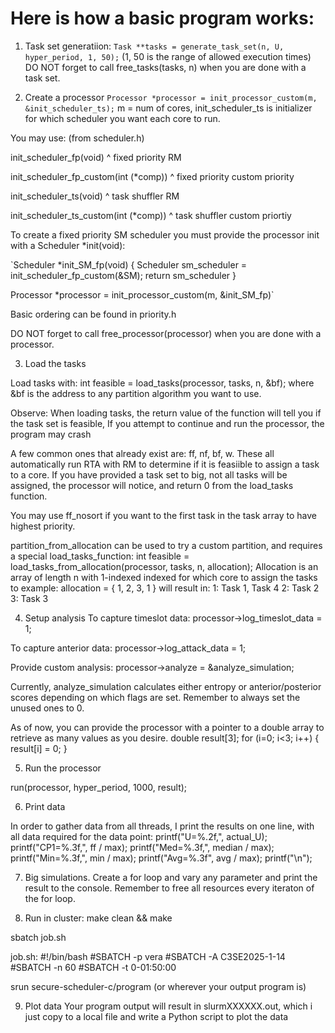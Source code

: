 # Here is how a basic program works:

1. Task set generatiion:
`Task **tasks = generate_task_set(n, U, hyper_period, 1, 50);`
(1, 50 is the range of allowed execution times)
DO NOT forget to call free_tasks(tasks, n) when you are done with a task set.

2. Create a processor
`Processor *processor = init_processor_custom(m, &init_scheduler_ts);`
m = num of cores,
init_scheduler_ts is initializer for which scheduler you want each core to run.

You may use: (from scheduler.h)

init_scheduler_fp(void)
^ fixed priority RM

init_scheduler_fp_custom(int (*comp)) 
^ fixed priority custom priority

init_scheduler_ts(void) 
^ task shuffler RM

init_scheduler_ts_custom(int (*comp))
^ task shuffler custom priortiy

To create a fixed priority SM scheduler you must provide the processor init with a Scheduler *init(void):

`Scheduler *init_SM_fp(void) {
    Scheduler sm_scheduler = init_scheduler_fp_custom(&SM);
    return sm_scheduler
}

Processor *processor = init_processor_custom(m, &init_SM_fp)`

Basic ordering can be found in priority.h

DO NOT forget to call free_processor(processor) when you are done with a processor.

3. Load the tasks

Load tasks with:
int feasible = load_tasks(processor, tasks, n, &bf);
where &bf is the address to any partition algorithm you want to use.

Observe: When loading tasks, the return value of the function will tell you if the task set is feasible, If you attempt to continue and run the processor, the program may crash

A few common ones that already exist are:
ff, nf, bf, w.
These all automatically run RTA with RM to determine if it is feasiible to assign a task to a core. If you have provided a task set to big, not all tasks will be assigned, the processor will notice, and return 0 from the load_tasks function.

You may use ff_nosort if you want to the first task in the task array to have highest priority.

partition_from_allocation can be used to try a custom partition, and requires a special load_tasks_function:
int feasible = load_tasks_from_allocation(processor, tasks, n, allocation);
Allocation is an array of length n with 1-indexed indexed for which core to assign the tasks to
example: allocation = { 1, 2, 3, 1 }
will result in:
1: Task 1, Task 4
2: Task 2
3: Task 3

4. Setup analysis
To capture timeslot data:
processor->log_timeslot_data = 1;

To capture anterior data:
processor->log_attack_data = 1;

Provide custom analysis:
processor->analyze = &analyze_simulation;

Currently, analyze_simulation calculates either entropy or anterior/posterior scores depending on which flags are set. Remember to always set the unused ones to 0.

As of now, you can provide the processor with a pointer to a double array to retrieve as many values as you desire.
double result[3];
for (i=0; i<3; i++) {
    result[i] = 0;
}

5. Run the processor

run(processor, hyper_period, 1000, result);

6. Print data

In order to gather data from all threads, I print the results on one line, with all data required for the data point:
printf("U=%.2f,", actual_U);
printf("CP1=%.3f,", ff / max);
printf("Med=%.3f,", median / max);
printf("Min=%.3f,", min / max);
printf("Avg=%.3f", avg / max);
printf("\n");

7. Big simulations. Create a for loop and vary any parameter and print the result to the console. Remember to free all resources every iteraton of the for loop.

8. Run in cluster:
make clean && make

sbatch job.sh

job.sh:
#!/bin/bash
#SBATCH -p vera
#SBATCH -A C3SE2025-1-14
#SBATCH -n 60
#SBATCH -t 0-01:50:00

srun secure-scheduler-c/program (or wherever your output program is)

9. Plot data
Your program output will result in slurmXXXXXX.out,  which i just copy to a local file and write a Python script to plot the data


